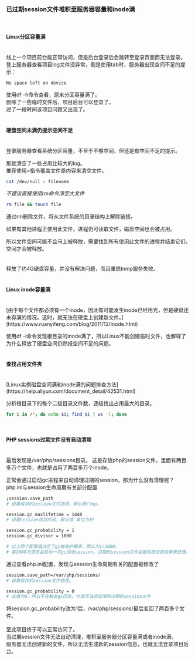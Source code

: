 ### 已过期session文件堆积至服务器容量和inode满
<br>

#### Linux分区容量满
<br>
线上一个项目前台能正常访问，但是后台登录后会跳转至登录页面而无法登录。  
登上服务器查看项目log文件没异常，倒是使用tab时，服务器出现空间不足的提示：

```bash
No space left on device
```

使用df -h命令查看，原来分区容量满了。  
删除了一些临时文件后，项目后台可以登录了。  
过了一段时间该项目问题又出现了。  
<br>
#### 硬盘空间未满仍提示空间不足
<br>
登录服务器查看系统分区容量，不至于不够空间，但还是有空间不足的提示。  

那就清空了一些占用比较大的log。  
推荐使用>指令覆盖文件原内容来清空文件。  

```bash
cat /dev/null > filename
```

*不建议直接使用rm命令清空大文件*

```bash
rm file && touch file
```

通过rm删除文件，将从文件系统的目录结构上解除链接。

如果有其他进程正使用此文件，进程仍可读取文件，磁盘空间也会被占用。

所以文件空间可能不会马上被释放，需要找到所有使用此文件的进程并结束它们，空间才会被释放。   
<br>
<br>
释放了约4G硬盘容量，并没有解决问题，而且重启lnmp服务失败。  
<br>
#### Linux inode容量满
<br>
[由于每个文件都必须有一个inode，因此有可能发生inode已经用光，但是硬盘还未存满的情况。这时，就无法在硬盘上创建新文件。](https://www.ruanyifeng.com/blog/2011/12/inode.html)  

使用df -i命令发现根目录的inode满了，所以Linux不能创建临时文件，也解释了为什么释放了硬盘空间仍然报空间不足的问题。  
<br>
#### 查找占用文件夹
<br>
[Linux实例磁盘空间满和inode满的问题排查方法](https://help.aliyun.com/document_detail/42531.html)  

分析根目录下的每个二级目录文件数，逐级找出占用最大的目录。  

```bash
for i in /*; do echo $i; find $i | wc -l; done
```
<br> 

#### PHP sessions过期文件没有自动清理

<br> 
最后发现是/var/php/sessions目录。  
这是存放php的session文件，里面有两百多万个文件，也就是占用了两百多万个inode。  

正常会通过启动gc进程来自动清理过期的session，那为什么没有清理呢？  
php.ini与session生命周期有关部分配置

```bash
;session.save_path
# 设置保存的session文件路径，默认是/tmp。

session.gc_maxlifetime = 1440
# 设置session存活时间，默认值 单位为秒

session.gc_probability = 1
session.gc_divisor = 1000

# 以上两个配置值决定了gc触发的概率，默认为1/1000。
# 每1000次请求会启动一次gc回收session，过期的session文件会被系统当做垃圾来处理。
```

通过查看php.ini配置，发现与session生命周期有关的配置被修改了   

```bash
session.save_path=/var/php/sessions/
# 设置保存的session文件路径。

session.gc_probability = 0
# 此值为0，所以不会触发gc回收，也就无法自动清除过期的session文件
```

将session.gc_probability改为1后，/var/php/sessions/最后变回了两百多个文件。  
<br>
至此项目终于可以正常访问了。  
当过期session文件无法自动清理，堆积至服务器分区容量满或者inode满。  
服务器无法创建新的文件，所以无法生成新的session信息，也就无法登录项目后台。
